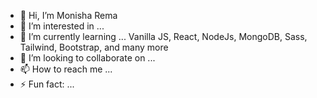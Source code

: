 - 👋 Hi, I’m Monisha Rema
- 👀 I’m interested in ...
- 🌱 I’m currently learning ... Vanilla JS, React, NodeJs, MongoDB, Sass, Tailwind, Bootstrap, and many more 
- 💞️ I’m looking to collaborate on ...
- 📫 How to reach me ...
- ⚡ Fun fact: ...

<!---
monishaRema/monishaRema is a ✨ special ✨ repository because its `README.md` (this file) appears on your GitHub profile.
You can click the Preview link to take a look at your changes.
--->
